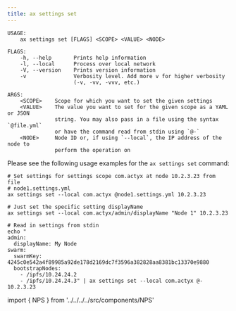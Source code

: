 ```yaml
---
title: ax settings set
---
```


```text title="Configure settings of an ActyxOS node"
USAGE:
    ax settings set [FLAGS] <SCOPE> <VALUE> <NODE>

FLAGS:
    -h, --help       Prints help information
    -l, --local      Process over local network
    -V, --version    Prints version information
    -v               Verbosity level. Add more v for higher verbosity
                     (-v, -vv, -vvv, etc.)

ARGS:
    <SCOPE>    Scope for which you want to set the given settings
    <VALUE>    The value you want to set for the given scope as a YAML or JSON
               string. You may also pass in a file using the syntax `@file.yml`
               or have the command read from stdin using `@-`
    <NODE>     Node ID or, if using `--local`, the IP address of the node to
               perform the operation on
```

Please see the following usage examples for the `ax settings set` command:

```text title="Example Usage"
# Set settings for settings scope com.actyx at node 10.2.3.23 from file
# node1.settings.yml
ax settings set --local com.actyx @node1.settings.yml 10.2.3.23

# Just set the specific setting displayName
ax settings set --local com.actyx/admin/displayName "Node 1" 10.2.3.23

# Read in settings from stdin
echo "
admin:
  displayName: My Node
swarm:
  swarmKey: 4245c0e542a4f89985a92de178d2169dc7f3596a382828aa8381bc13370e9880
  bootstrapNodes:
    - /ipfs/10.24.24.2
    - /ipfs/10.24.24.3" | ax settings set --local com.actyx @- 10.2.3.23
```

import { NPS } from '../../../../src/components/NPS'

<NPS />

